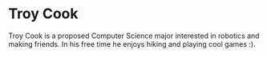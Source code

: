# Troy Cook

Troy Cook is a proposed Computer Science major interested in robotics and making friends. In his free time he enjoys hiking and playing cool games :).


 

